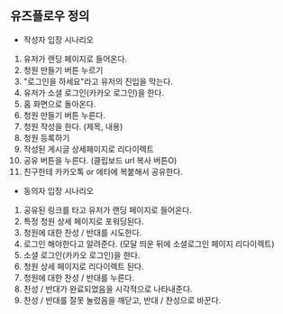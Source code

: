 ## 유즈플로우 정의

- 작성자 입장 시나리오
1. 유저가 랜딩 페이지로 들어온다.
2. 청원 만들기 버튼 누르기
3. "로그인을 하세요"라고 유저의 진입을 막는다.
4. 유저가 소셜 로그인(카카오 로그인)을 한다.
5. 홈 화면으로 돌아온다.
6. 청원 만들기 버튼 누른다.
7. 청원 작성을 한다. (제목, 내용)
8. 청원 등록하기
9. 작성된 게시글 상세페이지로 리다이렉트
10. 공유 버튼을 누른다. (클립보드 url 복사 버튼O)
11. 친구한테 카카오톡 or 에타에 복붙해서 공유한다.

- 동의자 입장 시나리오
1. 공유된 링크를 타고 유저가 랜딩 페이지로 들어온다.
2. 특정 청원 상세 페이지로 포워딩된다.
3. 청원에 대한 찬성 / 반대를 시도한다.
4. 로그인 해야한다고 알려준다. (모달 띄운 뒤에 소셜로그인 페이지 리다이렉트)
5. 소셜 로그인(카카오 로그인)을 한다. 
6. 청원 상세 페이지로 리다이렉트 된다.
7. 청원에 대한 찬성 / 반대를 누른다.
8. 찬성 / 반대가 완료되었음을 시각적으로 나타내준다.
9. 찬성 / 반대를 잘못 눌렀음을 깨닫고, 반대 / 찬성으로 바꾼다.
